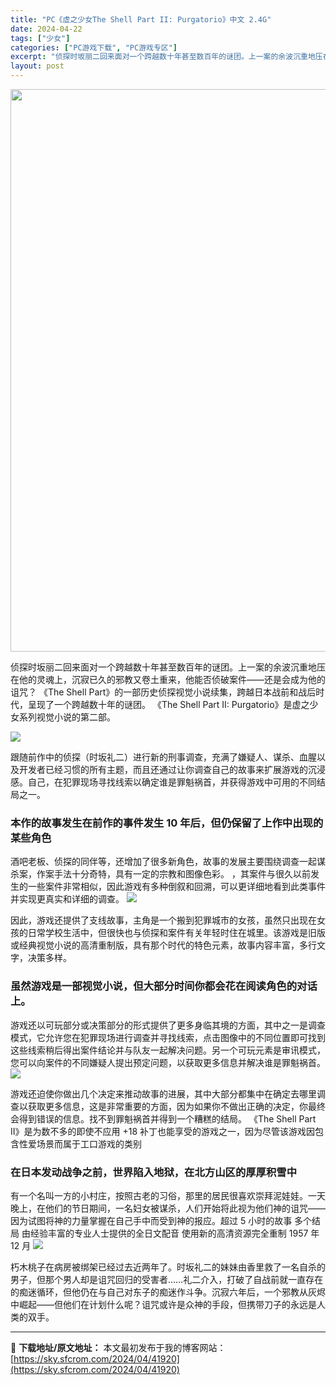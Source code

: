 ```yaml
---
title: "PC《虚之少女The Shell Part II: Purgatorio》中文 2.4G"
date: 2024-04-22
tags: ["少女"]
categories: ["PC游戏下载", "PC游戏专区"]
excerpt: "侦探时坂丽二回来面对一个跨越数十年甚至数百年的谜团。上一案的余波沉重地压在他的灵魂上，沉寂已久的邪教又卷土重来，他能否侦破案件——还是会成为他的诅咒？ 《The Shell Part》的一部历史侦探视觉小说续集，跨越日本战前和战后时代，呈现了一个跨越数十年的谜团。 《The Shell Part I&hellip;"
layout: post
---
```


<img class="size-full wp-image-41921 aligncenter" src="https://sky.sfcrom.com/wp-content/uploads/2024/04/2024042203271556.webp" alt="" width="600" height="900" />

侦探时坂丽二回来面对一个跨越数十年甚至数百年的谜团。上一案的余波沉重地压在他的灵魂上，沉寂已久的邪教又卷土重来，他能否侦破案件——还是会成为他的诅咒？ 《The Shell Part》的一部历史侦探视觉小说续集，跨越日本战前和战后时代，呈现了一个跨越数十年的谜团。 《The Shell Part II: Purgatorio》是虚之少女系列视觉小说的第二部。

<img src="https://sky.sfcrom.com/wp-content/uploads/2024/04/20240422113146-c0e30.jpeg" />

<span>跟随前作中的侦探（时坂礼二）进行新的刑事调查，充满了嫌疑人、谋杀、血腥以及开发者已经习惯的所有主题，而且还通过让你调查自己的故事来扩展游戏的沉浸感。自己，在犯罪现场寻找线索以确定谁是罪魁祸首，并获得游戏中可用的不同结局之一。</span>
<h3><span>本作的故事发生在前作的事件发生 10 年后，但仍保留了上作中出现的某些角色</span></h3>
<span>酒吧老板、侦探的同伴等，还增加了很多新角色，故事的发展主要围绕调查一起谋杀案，作案手法十分奇特，具有一定的宗教和图像色彩。 ，其案件与很久以前发生的一些案件非常相似，因此游戏有多种倒叙和回溯，可以更详细地看到此类事件并实现更真实和详细的调查。</span>

<img src="https://sky.sfcrom.com/wp-content/uploads/2024/04/20240422113149-68df5.jpeg" />

<span>因此，游戏还提供了支线故事，主角是一个搬到犯罪城市的女孩，虽然只出现在女孩的日常学校生活中，但很快也与侦探和案件有关年轻时住在城里。该游戏是旧版或经典视觉小说的高清重制版，具有那个时代的特色元素，故事内容丰富，多行文字，决策多样。</span>
<h3><span>虽然游戏是一部视觉小说，但大部分时间你都会花在阅读角色的对话上。</span></h3>
<span>游戏还以可玩部分或决策部分的形式提供了更多身临其境的方面，其中之一是调查模式，它允许您在犯罪现场进行调查并寻找线索，点击图像中的不同位置即可找到这些线索稍后得出案件结论并与队友一起解决问题。另一个可玩元素是审讯模式，您可以向案件的不同嫌疑人提出预定问题，以获取更多信息并解决谁是罪魁祸首。</span>

<img src="https://sky.sfcrom.com/wp-content/uploads/2024/04/20240422113151-c58b7.jpeg" />

<span>游戏还迫使你做出几个决定来推动故事的进展，其中大部分都集中在确定去哪里调查以获取更多信息，这是非常重要的方面，因为如果你不做出正确的决定，你最终会得到错误的信息。找不到罪魁祸首并得到一个糟糕的结局。 《The Shell Part II》是为数不多的即使不应用 +18 补丁也能享受的游戏之一，因为尽管该游戏因包含性爱场景而属于工口游戏的类别</span>
<h3><span>在日本发动战争之前，世界陷入地狱，在北方山区的厚厚积雪中</span></h3>
<span>有一个名叫一方的小村庄，按照古老的习俗，那里的居民很喜欢崇拜泥娃娃。一天晚上，在他们的节日期间，一名妇女被谋杀，人们开始将此视为他们神的诅咒——因为试图将神的力量掌握在自己手中而受到神的报应。超过 5 小时的故事 多个结局 由经验丰富的专业人士提供的全日文配音 使用新的高清资源完全重制 1957 年 12 月</span>

<img src="https://sky.sfcrom.com/wp-content/uploads/2024/04/20240422113151-35fc8.jpeg" />

朽木桃子在病房被绑架已经过去近两年了。时坂礼二的妹妹由香里救了一名自杀的男子，但那个男人却是诅咒回归的受害者……礼二介入，打破了自战前就一直存在的痴迷循环，但他仍在与自己对东子的痴迷作斗争。沉寂六年后，一个邪教从灰烬中崛起——但他们在计划什么呢？诅咒或许是众神的手段，但携带刀子的永远是人类的双手。

---
📖 **下载地址/原文地址：** 本文最初发布于我的博客网站：[https://sky.sfcrom.com/2024/04/41920](https://sky.sfcrom.com/2024/04/41920)
